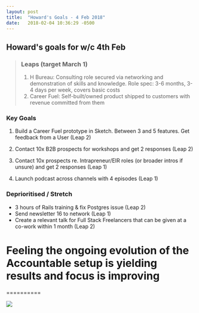```yaml
---
layout: post
title:  "Howard's Goals - 4 Feb 2018"
date:   2018-02-04 10:36:29 -0500
---
```


## Howard's goals for w/c 4th Feb

> ### Leaps (target March 1)
> 1. H Bureau: Consulting role secured via networking and demonstration of skills and knowledge. Role spec: 3-6 months, 3-4 days per week, covers basic costs
> 2. Career Fuel: Self-built/owned product shipped to customers with revenue committed from them


### Key Goals

1. Build a Career Fuel prototype in Sketch. Between 3 and 5 features. Get feedback from a User (Leap 2)

2. Contact 10x B2B prospects for workshops and get 2 responses (Leap 2)

3. Contact 10x prospects re. Intrapreneur/EIR roles (or broader intros if unsure) and get 2 responses (Leap 1)

4. Launch podcast across channels with 4 episodes (Leap 1)


### Deprioritised / Stretch
- 3 hours of Rails training & fix Postgres issue (Leap 2)
- Send newsletter 16 to network (Leap 1)
- Create a relevant talk for Full Stack Freelancers that can be given at a co-work within 1 month (Leap 2)




# Feeling the ongoing evolution of the Accountable setup is yielding results and focus is improving
==========

![](https://media.giphy.com/media/d3OG9IznPTdjuc80/giphy.gif)
